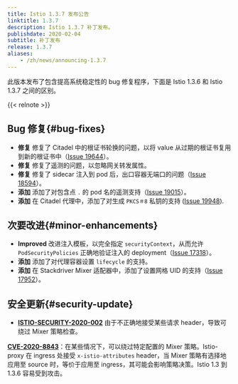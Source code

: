 ```yaml
---
title: Istio 1.3.7 发布公告
linktitle: 1.3.7
description: Istio 1.3.7 补丁发布。
publishdate: 2020-02-04
subtitle: 补丁发布
release: 1.3.7
aliases:
    - /zh/news/announcing-1.3.7
---
```


此版本发布了包含提高系统稳定性的 bug 修复程序，下面是 Istio 1.3.6 和 Istio 1.3.7 之间的区别。

{{< relnote >}}

## Bug 修复{#bug-fixes}

* **修复** 修复了 Citadel 中的根证书轮换的问题，以将 value 从过期的根证书复用到新的根证书中（[Issue 19644](https://github.com/istio/istio/issues/19644)）。
* **修复** 修复了遥测的问题，以忽略网关转发属性。
* **修复** 修复了 sidecar 注入到 pod 后，出口容器无端口的问题（[Issue 18594](https://github.com/istio/istio/issues/18594)）。
* **添加** 添加了对包含点 `.` 的 pod 名的遥测支持（[Issue 19015](https://github.com/istio/istio/issues/19015)）。
* **添加** 在 Citadel 代理中，添加了对生成 `PKCS＃8` 私钥的支持 ([Issue 19948](https://github.com/istio/istio/issues/19948)).

## 次要改进{#minor-enhancements}

* **Improved** 改进注入模板，以完全指定 `securityContext`，从而允许 `PodSecurityPolicies` 正确地验证注入的 deployment（[Issue 17318](https://github.com/istio/istio/issues/17318)）。
* **添加** 添加了对代理容器设置 `lifecycle` 的支持。
* **添加** 在 Stackdriver Mixer 适配器中，添加了设置网格 UID 的支持（[Issue 17952](https://github.com/istio/istio/issues/17952)）。

## 安全更新{#security-update}

* [**ISTIO-SECURITY-2020-002**](/zh/news/security/istio-security-2020-002) 由于不正确地接受某些请求 header，导致可绕过 Mixer 策略检查。

__[CVE-2020-8843](https://cve.mitre.org/cgi-bin/cvename.cgi?name=CVE-2020-8843)__：在某些情况下，可以绕过特定配置的 Mixer 策略。Istio-proxy 在 ingress 处接受 `x-istio-attributes` header，当 Mixer 策略有选择地应用至 source 时，等价于应用至 ingress，其可能会影响策略决策。Istio 1.3 到 1.3.6 容易受到攻击。
